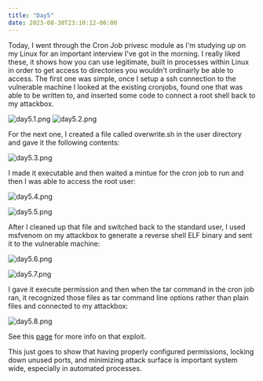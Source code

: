 ```yaml
---
title: "Day5"
date: 2023-08-30T23:10:12-06:00
---
```

Today, I went through the Cron Job privesc module as I'm studying up on my Linux for an important interview I've got in the morning. I really liked these, it shows how you can use legitimate, built in processes within Linux in order to get access to directories you wouldn't ordinairly be able to access. The first one was simple, once I setup a ssh connection to the vulnerable machine I looked at the existing cronjobs, found one that was able to be written to, and inserted some code to connect a root shell back to my attackbox. 

![day5.1.png](/photos/day5.1.png)
![day5.2.png](/photos/day5.2.png)

For the next one, I created a file called overwrite.sh in the user directory and gave it the following contents:

![day5.3.png](/photos/day5.3.png)

I made it executable and then waited a mintue for the cron job to run and then I was able to access the root user:

![day5.4.png](/photos/day5.4.png)

![day5.5.png](/photos/day5.5.png)

After I cleaned up that file and switched back to the standard user, I used msfvenom on my attackbox to generate a reverse shell ELF binary and sent it to the vulnerable machine: 

![day5.6.png](/photos/day5.6.png)

![day5.7.png](/photos/day5.7.png)

I gave it execute permission and then when the tar command in the cron job ran, it recognized those files as tar command line options rather than plain files and connected to my attackbox:

![day5.8.png](/photos/day5.8.png)

 See this [page](https://gtfobins.github.io/) for more info on that exploit.
 
 This just goes to show that having properly configured permissions, locking down unused ports, and minimizing attack surface is important system wide, especially in automated processes. 

